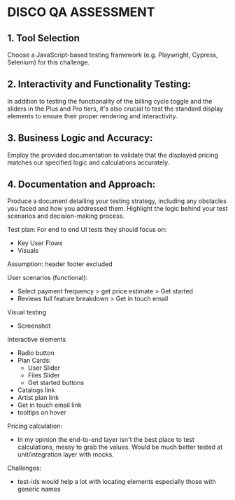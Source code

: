 # DISCO QA ASSESSMENT

## 1. Tool Selection
Choose a JavaScript-based testing framework (e.g. Playwright, Cypress, Selenium) for this challenge.

## 2. Interactivity and Functionality Testing: 
In addition to testing the functionality of the billing cycle toggle and the sliders in the Plus and
Pro tiers, it's also crucial to test the standard display elements to ensure
their proper rendering and interactivity.

## 3. Business Logic and Accuracy: 
Employ the provided documentation to validate that the displayed pricing matches our specified logic and
calculations accurately.

## 4. Documentation and Approach: 
Produce a document detailing your testing strategy, including any obstacles you faced and how you
addressed them. Highlight the logic behind your test scenarios and
decision-making process.


Test plan:
For end to end UI tests they should focus on:
- Key User Flows
- Visuals


Assumption: header footer excluded

User scenarios (functional):
- Select payment frequency > get price estimate > Get started
- Reviews full feature breakdown > Get in touch email

Visual testing
- Screenshot

Interactive elements
- Radio button
- Plan Cards:
    - User Slider
    - Files Slider
    - Get started buttons
- Catalogs link
- Artist plan link
- Get in touch email link
- tooltips on hover

Pricing calculation:
- In my opinion the end-to-end layer isn't the best place to test calculations, messy to grab the values. Would be much better tested at unit/integration layer with mocks.

Challenges: 
- test-ids would help a lot with locating elements especially those with generic names